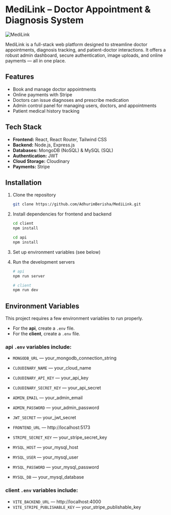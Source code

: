 # MediLink – Doctor Appointment & Diagnosis System

![MediLink](https://github.com/user-attachments/assets/2e47df08-481c-41c4-9d33-a721ee4c0c90)


MediLink is a full-stack web platform designed to streamline doctor appointments, diagnosis tracking, and patient-doctor interactions. It offers a robust admin dashboard, secure authentication, image uploads, and online payments — all in one place.

## Features

- Book and manage doctor appointments  
- Online payments with Stripe  
- Doctors can issue diagnoses and prescribe medication  
- Admin control panel for managing users, doctors, and appointments  
- Patient medical history tracking  


## Tech Stack

- **Frontend:** React, React Router, Tailwind CSS  
- **Backend:** Node.js, Express.js  
- **Databases:** MongoDB (NoSQL) & MySQL (SQL)  
- **Authentication:** JWT  
- **Cloud Storage:** Cloudinary  
- **Payments:** Stripe  

## Installation

1. Clone the repository  
    ```bash
    git clone https://github.com/AdhurimBerisha/MediLink.git
    ```

2. Install dependencies for frontend and backend  
    ```bash
    cd client
    npm install

    cd api
    npm install
    ```

3. Set up environment variables (see below)

4. Run the development servers  
    ```bash
    # api
    npm run server

    # client
    npm run dev
    ```

## Environment Variables

This project requires a few environment variables to run properly.

- For the **api**, create a `.env` file.  
- For the **client**, create a `.env` file.

### api `.env` variables include:

- `MONGODB_URL` — your_mongodb_connection_string
- `CLOUDINARY_NAME` — your_cloud_name
- `CLOUDINARY_API_KEY` — your_api_key
- `CLOUDINARY_SECRET_KEY` — your_api_secret
- `ADMIN_EMAIL` — your_admin_email
- `ADMIN_PASSWORD` — your_admin_password
- `JWT_SECRET` — your_jwt_secret
- `FRONTEND_URL` — http://localhost:5173
- `STRIPE_SECRET_KEY` — your_stripe_secret_key

- `MYSQL_HOST` — your_mysql_host
- `MYSQL_USER` — your_mysql_user
- `MYSQL_PASSWORD` — your_mysql_password
- `MYSQL_DB` — your_mysql_database

### client `.env` variables include:
- `VITE_BACKEND_URL` — http://localhost:4000
- `VITE_STRIPE_PUBLISHABLE_KEY` — your_stripe_publishable_key

